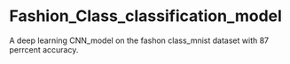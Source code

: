 # Fashion_Class_classification_model
A deep learning CNN_model on the fashon class_mnist dataset with 87 perrcent accuracy. 

